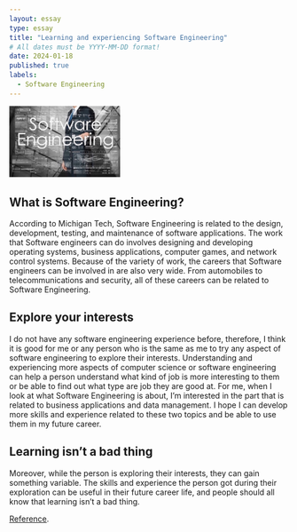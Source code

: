```yaml
---
layout: essay
type: essay
title: "Learning and experiencing Software Engineering"
# All dates must be YYYY-MM-DD format!
date: 2024-01-18
published: true
labels:
  - Software Engineering
---
```


<img width="200px" class="rounded float-start pe-4" src="../img/se.jpg">

## What is Software Engineering?

According to Michigan Tech, Software Engineering is related to the design, development, testing, and maintenance of software applications. The work that Software engineers can do involves designing and developing operating systems, business applications, computer games, and network control systems. Because of the variety of work, the careers that Software engineers can be involved in are also very wide. From automobiles to telecommunications and security, all of these careers can be related to Software Engineering.

## Explore your interests

I do not have any software engineering experience before, therefore, I think it is good for me or any person who is the same as me to try any aspect of software engineering to explore their interests. Understanding and experiencing more aspects of computer science or software engineering can help a person understand what kind of job is more interesting to them or be able to find out what type are job they are good at. For me, when I look at what Software Engineering is about, I’m interested in the part that is related to business applications and data management. I hope I can develop more skills and experience related to these two topics and be able to use them in my future career. 

## Learning isn’t a bad thing

Moreover, while the person is exploring their interests, they can gain something variable. The skills and experience the person got during their exploration can be useful in their future career life, and people should all know that learning isn’t a bad thing.

[Reference]("https://www.mtu.edu/cs/undergraduate/software/what/").
